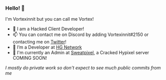 ### Hello! 👋

I'm Vortexinnit but you can call me Vortex!

- 🌱 I am a Hacked Client Developer!
- 📫 You can contact me on Discord by adding Vortexinnit#2150 or contacting me on [Twitter](https://twitter.com/RealVortexinnit)!
- 🔭 I’m a Developer at [HG Network](https://discord.gg/pJkmdjK7)
- 👀 I'm currently an Admin at [Sweatpixel](https://discord.gg/rdzWNAr6G7), a Cracked Hypixel server COMING SOON!

*I mostly do private work so don't expect to see much public commits from me*
